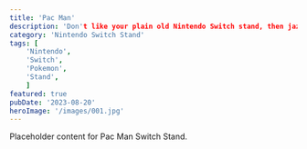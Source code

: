 ```yaml
---
title: 'Pac Man'
description: 'Don't like your plain old Nintendo Switch stand, then jazz it up with our Pokemon decorative stand'
category: 'Nintendo Switch Stand'
tags: [
    'Nintendo', 
    'Switch', 
    'Pokemon', 
    'Stand',
    ]
featured: true
pubDate: '2023-08-20'
heroImage: '/images/001.jpg'
---
```


Placeholder content for Pac Man Switch Stand.